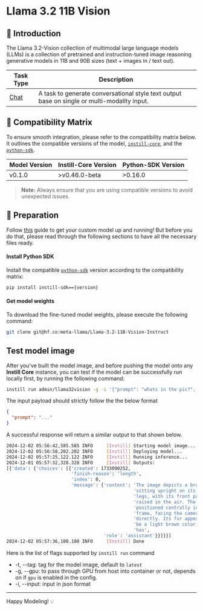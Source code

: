 # Llama 3.2 11B Vision

## 📖 Introduction

The Llama 3.2-Vision collection of multimodal large language models (LLMs) is a collection of pretrained and instruction-tuned image reasoning generative models in 11B and 90B sizes (text + images in / text out).

| Task Type                                                | Description                                                                                 |
| -------------------------------------------------------- | ------------------------------------------------------------------------------------------- |
| [Chat](https://www.instill.tech/docs/model/ai-task#chat) | A task to generate conversational style text output base on single or multi-modality input. |

## 🔄 Compatibility Matrix

To ensure smooth integration, please refer to the compatibility matrix below. It outlines the compatible versions of the model, [`instill-core`](https://github.com/instill-ai/instill-core), and the [`python-sdk`](https://github.com/instill-ai/python-sdk).

| Model Version | Instill-Core Version | Python-SDK Version |
| ------------- | -------------------- | ------------------ |
| v0.1.0        | >v0.46.0-beta        | >0.16.0            |

> **Note:** Always ensure that you are using compatible versions to avoid unexpected issues.

## 🚀 Preparation

Follow [this](../README.md) guide to get your custom model up and running! But before you do that, please read through the following sections to have all the necessary files ready.

#### Install Python SDK

Install the compatible [`python-sdk`](https://github.com/instill-ai/python-sdk) version according to the compatibility matrix:

```bash
pip install instill-sdk=={version}
```

#### Get model weights

To download the fine-tuned model weights, please execute the following command:

```bash
git clone git@hf.co:meta-llama/Llama-3.2-11B-Vision-Instruct
```

## Test model image

After you've built the model image, and before pushing the model onto any **Instill Core** instance, you can test if the model can be successfully run locally first, by running the following command:

```bash
instill run admin/llama32vision -g -i '{"prompt": "whats in the pic?", "image-url": "https://artifacts.instill.tech/imgs/bear.jpg"}'
```

The input payload should strictly follow the the below format

```json
{
  "prompt": "..."
}
```

A successful response will return a similar output to that shown below.

```bash
2024-12-02 05:56:42,585.585 INFO     [Instill] Starting model image...
2024-12-02 05:56:58,202.202 INFO     [Instill] Deploying model...
2024-12-02 05:57:25,122.122 INFO     [Instill] Running inference...
2024-12-01 05:57:32,328.328 INFO     [Instill] Outputs:
[{'data': {'choices': [{'created': 1733090252,
                        'finish-reason': 'length',
                        'index': 0,
                        'message': {'content': 'The image depicts a brown bear '
                                               'sitting upright on its hind '
                                               'legs, with its front paws '
                                               'raised in the air. The bear is '
                                               'positioned centrally in the '
                                               'frame, facing the camera '
                                               'directly. Its fur appears to '
                                               'be a light brown color, and it '
                                               'has',
                                    'role': 'assistant'}}]}}]
2024-12-02 05:57:36,100.100 INFO     [Instill] Done
```

Here is the list of flags supported by `instill run` command

- -t, --tag: tag for the model image, default to `latest`
- -g, --gpu: to pass through GPU from host into container or not, depends on if `gpu` is enabled in the config.
- -i, --input: input in json format

---

Happy Modeling! 💡
